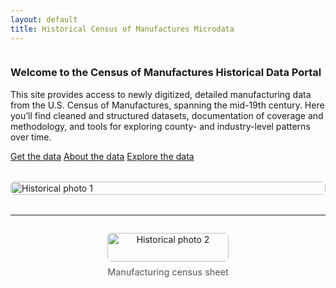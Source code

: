 ```yaml
---
layout: default
title: Historical Census of Manufactures Microdata
---
```


<div class="hero-container">
  <div class="hero-text">
    <h3>Welcome to the Census of Manufactures Historical Data Portal</h3>
    <p>
      This site provides access to newly digitized, detailed manufacturing data from the U.S. Census of Manufactures, spanning the mid-19th century. 
      Here you’ll find cleaned and structured datasets, documentation of coverage and methodology, and tools for exploring county- and industry-level patterns over time.
    </p>
    <div class="button-container">
      <a href="get-data.html">Get the data</a>
      <a href="about.html">About the data</a>
      <a href="explore.html">Explore the data</a>
    </div>
  </div>
  <div class="hero-image">
    <img src="/CMF_data/assets/images/Belchers.jpg" alt="Historical photo 1">
  </div>
</div>

<hr>

<div class="image-gallery">
  <figure>
    <img src="/CMF_data/assets/images/belchers_sheet.png" alt="Historical photo 2">
    <figcaption>Manufacturing census sheet</figcaption>
  </figure>
</div>

<style>
.hero-container {
  display: flex;
  flex-wrap: wrap;
  align-items: center;
  gap: 2rem;
  margin-bottom: 2rem;
}

.hero-text {
  flex: 1;
  min-width: 300px;
}

.hero-image {
  flex: 1;
  min-width: 300px;
}

.hero-image img {
  width: 100%;
  height: auto;
  border-radius: 6px;
}

.image-gallery {
  display: flex;
  justify-content: center;
  gap: 1.5rem;
}

.image-gallery figure {
  text-align: center;
  max-width: 500px;
}

.image-gallery img {
  width: 100%;
  height: auto;
  border-radius: 6px;
}

.image-gallery figcaption {
  font-size: 0.9rem;
  color: #555;
  margin-top: 0.5rem;
}
</style>
